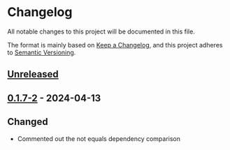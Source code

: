 # Changelog

All notable changes to this project will be documented in this file.

The format is mainly based on [Keep a Changelog](https://keepachangelog.com/en/1.0.0/),
and this project adheres to [Semantic Versioning](https://semver.org/spec/v2.0.0.html).

## [Unreleased]

## [0.1.7-2] - 2024-04-13

## Changed

- Commented out the not equals dependency comparison

[unreleased]: https://github.com/Beehive-Software-Consultants/beesoft-common/compare/v0.1.7-2...develop
[0.1.7-2]: https://github.com/Beehive-Software-Consultants/beesoft-common/releases/tag/v0.1.7-2
